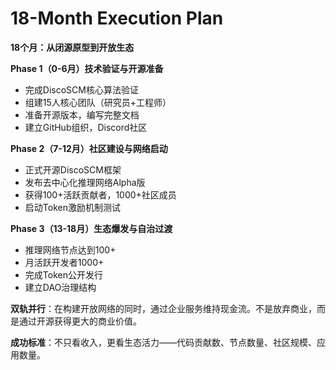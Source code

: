 <!--
# 写作指导：18个月详细执行计划

## 写作目标
展示清晰、可执行、有里程碑的发展路径，让投资人相信我们知道怎么花钱、怎么创造价值

## 时间线概览
- **Phase 1 (Month 1-6)**: 团队组建与技术验证
- **Phase 2 (Month 7-12)**: 产品开发与早期客户
- **Phase 3 (Month 13-18)**: 规模化与下轮融资

## Phase 1: Foundation (Month 1-6)
### 目标
- 核心团队到位
- DiscoSCM原型验证
- 首个技术演示

### 关键里程碑
- [ ] Month 1-2: 招聘5名核心AI研究员
- [ ] Month 3-4: 完成DiscoSCM v0.1原型
- [ ] Month 5-6: 通过3个benchmark验证

### 团队规模
- 从5人增长到15人
- 研发：技术：商务 = 7:1:2

### 资金消耗
- ~30% of total funding
- 主要用于：人才招聘、计算资源、基础设施

## Phase 2: Product-Market Fit (Month 7-12)
### 目标
- MVP产品发布
- 获得3-5个试点客户
- 验证商业模式

### 关键里程碑
- [ ] Month 7-8: MVP产品上线
- [ ] Month 9-10: 签约首个付费客户
- [ ] Month 11-12: 达到$1M ARR

### 团队规模
- 从15人增长到30人
- 增加销售和客户成功团队

### 资金消耗
- ~40% of total funding
- 主要用于：产品开发、市场推广、客户获取

## Phase 3: Scale (Month 13-18)
### 目标
- 产品规模化
- 建立市场领导地位
- 准备A轮融资

### 关键里程碑
- [ ] Month 13-14: 10+付费客户
- [ ] Month 15-16: $5M ARR
- [ ] Month 17-18: A轮融资close

### 团队规模
- 从30人增长到50人
- 完善所有职能部门

### 资金消耗
- ~30% of total funding
- 主要用于：规模化扩张、品牌建设、战略储备

## 技术开发路线图
### Q1-Q2
- DiscoSCM核心算法
- 基础推理引擎
- 初步API设计

### Q3-Q4
- 完整产品MVP
- 云服务部署
- 首批行业应用

### Q5-Q6
- 性能优化10x
- 多模态支持
- 企业级功能

## 商业拓展计划
### 目标行业优先级
1. 金融服务（风险管理）
2. 医疗健康（临床决策）
3. 零售电商（用户行为）

### 客户获取策略
- 技术会议和论文发表
- 战略合作伙伴引荐
- 行业thought leadership

## 风险管理
### 技术风险
- 缓解措施：多路径技术探索

### 市场风险
- 缓解措施：快速迭代，紧密客户反馈

### 竞争风险
- 缓解措施：专利保护，快速占领市场

## 成功标准
18个月后：
- 团队50人，世界级人才密度
- 产品成熟，10+企业客户
- $5M+ ARR，增长率200%+
- A轮融资$20-50M估值$200M+

## 写作要求
- 具体到月份的执行计划
- 可量化的里程碑
- 明确的决策点
- 灵活性和Plan B
-->

# 18-Month Execution Plan

**18个月：从闭源原型到开放生态**

**Phase 1（0-6月）技术验证与开源准备**
- 完成DiscoSCM核心算法验证
- 组建15人核心团队（研究员+工程师）
- 准备开源版本，编写完整文档
- 建立GitHub组织，Discord社区

**Phase 2（7-12月）社区建设与网络启动**
- 正式开源DiscoSCM框架
- 发布去中心化推理网络Alpha版
- 获得100+活跃贡献者，1000+社区成员
- 启动Token激励机制测试

**Phase 3（13-18月）生态爆发与自治过渡**
- 推理网络节点达到100+
- 月活跃开发者1000+
- 完成Token公开发行
- 建立DAO治理结构

**双轨并行**：在构建开放网络的同时，通过企业服务维持现金流。不是放弃商业，而是通过开源获得更大的商业价值。

**成功标准**：不只看收入，更看生态活力——代码贡献数、节点数量、社区规模、应用数量。 